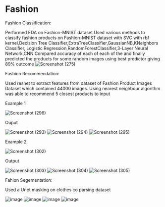 # Fashion

Fashion Classification:

Performed EDA on Fashion-MNIST dataset
Used various methods to classify fashion products on Fashion-MNIST dataset with SVC with rbf kernel,Decision Tree Classifier,ExtraTreeClassifier,GaussianNB,KNeighbors Classifier,
Logistic Regression,RandomForestClassifier,3-Layer Neural Network,CNN
Compared accuracy of each of each of the and finally predicted the products for some random images using best predictor giving 89% outcome
![Screenshot (275)](https://user-images.githubusercontent.com/57315504/149556556-5fd549ff-14ba-40b2-a74e-bd08e57983c0.png)

Fashion Recommendation:

Used resnet to extract features from dataset of Fashion Product Images Dataset which contained 44000 images.
Using nearest neighbour algorithm was able to recommend 5 closest products to input

Example 1

![Screenshot (296)](https://user-images.githubusercontent.com/57315504/149559263-006add92-0343-4f48-85e7-994db0718c8a.png)

Ouput

![Screenshot (293)](https://user-images.githubusercontent.com/57315504/149558676-95d9c632-ac77-42a2-a062-9a587e15a076.png)
![Screenshot (294)](https://user-images.githubusercontent.com/57315504/149558797-f461126f-42f3-408a-9cd6-bb59eb1cc0c6.png)
![Screenshot (295)](https://user-images.githubusercontent.com/57315504/149558875-9272b2cd-712c-40a3-aa45-04698c38c97f.png)

Example 2 

![Screenshot (302)](https://user-images.githubusercontent.com/57315504/149559513-2cf48afc-b1aa-4906-8657-4f59aee59687.png)

Output

![Screenshot (303)](https://user-images.githubusercontent.com/57315504/149559583-a0cd6948-57ca-47c5-9e59-e5280d012740.png)
![Screenshot (304)](https://user-images.githubusercontent.com/57315504/149559704-dfa7a3cd-0b52-4167-9e26-c4fbf9ce0370.png)
![Screenshot (305)](https://user-images.githubusercontent.com/57315504/149559802-77dc24d1-31e0-4cc7-9245-ff992026f356.png)







Fahion Segementation:

Used a Unet masking on clothes co parsing dataset

![image](https://user-images.githubusercontent.com/57315504/149556878-6f7907a0-5389-49b9-ac18-7c59292ba4bb.png)
![image](https://user-images.githubusercontent.com/57315504/149556947-176dfaac-e8e8-49b2-9316-6a14e1d26fae.png)
![image](https://user-images.githubusercontent.com/57315504/149556923-ddb153db-df62-4b9d-ac17-0fbb589d1982.png)
![image](https://user-images.githubusercontent.com/57315504/149556989-6b477cbd-aad9-4616-a718-86a19375423a.png)


